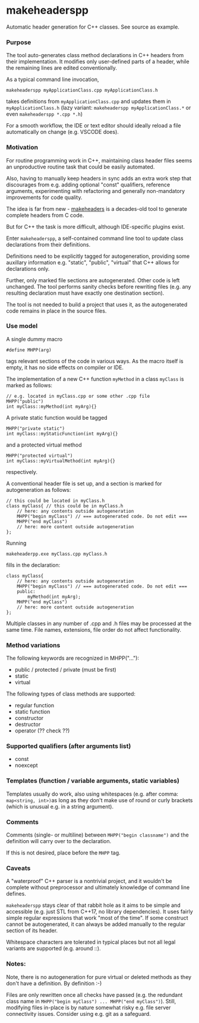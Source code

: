 # makeheaderspp
Automatic header generation for C++ classes. See source as example.

### Purpose
The tool auto-generates class method declarations in C++ headers from their implementation. 
It modifies only user-defined parts of a header, while the remaining lines are edited conventionally. 

As a typical command line invocation,
```
makeheaderspp myApplicationClass.cpp myApplicationClass.h
``` 
takes definitions from `myApplicationClass.cpp` and updates them in `myApplicationClass.h` (lazy variant: `makeheaderspp myApplicationClass.*` or even `makeheaderspp *.cpp *.h`)

For a smooth workflow, the IDE or text editor should ideally reload a file automatically on change (e.g. VSCODE does).

### Motivation
For routine programming work in C++, maintaining class header files seems an unproductive routine task that could be easily automated.

Also, having to manually keep headers in sync adds an extra work step that discourages from e.g. adding optional "const" qualifiers, reference arguments, experimenting with refactoring and generally non-mandatory improvements for code quality.

The idea is far from new - [makeheaders](https://fossil-scm.org/home/doc/trunk/tools/makeheaders.html) is a decades-old tool to generate complete headers from C code.

But for C++ the task is more difficult, although IDE-specific plugins exist.

Enter `makeheaderspp`, a self-contained command line tool to update class declarations from their definitions.

Definitions need to be explicitly tagged for autogeneration, providing some auxillary information e.g. "static", "public", "virtual" that C++ allows for declarations only.

Further, only marked file sections are autogenerated. Other code is left unchanged. The tool performs sanity checks before rewriting files (e.g. any resulting declaration must have exactly one destination section).

The tool is not needed to build a project that uses it, as the autogenerated code remains in place in the source files.

### Use model
A single dummy macro
```
#define MHPP(arg)
``` 
tags relevant sections of the code in various ways. As the macro itself is empty, it has no side effects on compiler or IDE.

The implementation of a new C++ function `myMethod` in a class `myClass` is marked as follows:
```
// e.g. located in myClass.cpp or some other .cpp file
MHPP("public") 
int myClass::myMethod(int myArg){}
```

A private static function would be tagged 
```
MHPP("private static") 
int myClass::myStaticFunction(int myArg){}
```
and a protected virtual method 
```
MHPP("protected virtual") 
int myClass::myVirtualMethod(int myArg){}
```
respectively.

A conventional header file is set up, and a section is marked for autogeneration as follows:
```
// this could be located in myClass.h 
class myClass{ // this could be in myClass.h
    // here: any contents outside autogeneration
    MHPP("begin myClass") // === autogenerated code. Do not edit === 
    MHPP("end myClass")
    // here: more content outside autogeneration
};
```

Running 
```
makeheaderpp.exe myClass.cpp myClass.h
```
fills in the declaration:
```
class myClass{
    // here: any contents outside autogeneration
    MHPP("begin myClass") // === autogenerated code. Do not edit === 
    public:
        myMethod(int myArg);
    MHPP("end myClass")
    // here: more content outside autogeneration
};
```

Multiple classes in any number of .cpp and .h files may be processed at the same time. 
File names, extensions, file order do not affect functionality.

### Method variations
The following keywords are recognized in MHPP("..."):
* public / protected / private (must be first)
* static
* virtual

The following types of class methods are supported:
* regular function
* static function
* constructor
* destructor
* operator (?? check ??)

### Supported qualifiers (after arguments list)
* const
* noexcept

### Templates (function / variable arguments, static variables)
Templates usually do work, also using whitespaces (e.g. after comma: `map<string, int>)`as long as they don't make use of round or curly brackets (which is unusual e.g. in a string argument).


### Comments
Comments (single- or multiline) between `MHPP("begin classname")` and the definition will carry over to the declaration.

If this is not desired, place before the `MHPP` tag.

### Caveats
A "waterproof" C++ parser is a nontrivial project, and it wouldn't be complete without preprocessor and ultimately knowledge of command line defines.

`makeheaderspp` stays clear of that rabbit hole as it aims to be simple and accessible (e.g. just STL from C++17, no library dependencies). It uses fairly simple regular expressions that work "most of the time". If some construct cannot be autogenerated, it can always be added manually to the regular section of its header.

Whitespace characters are tolerated in typical places but not all legal variants are supported (e.g. around ::).

### Notes:
Note, there is no autogeneration for pure virtual or deleted methods as they don't have a definition. By definition :-) 

Files are only rewritten once all checks have passed (e.g. the redundant class name in `MHPP("begin myClass") ... MHPP("end myClass")`). Still, modifying files in-place is by nature somewhat risky e.g. file server connectivity issues. Consider using e.g. git as a safeguard.